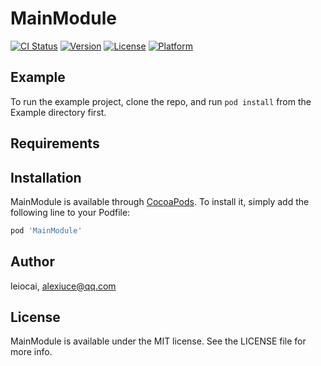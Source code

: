 # MainModule

[![CI Status](http://img.shields.io/travis/leiocai/MainModule.svg?style=flat)](https://travis-ci.org/leiocai/MainModule)
[![Version](https://img.shields.io/cocoapods/v/MainModule.svg?style=flat)](http://cocoapods.org/pods/MainModule)
[![License](https://img.shields.io/cocoapods/l/MainModule.svg?style=flat)](http://cocoapods.org/pods/MainModule)
[![Platform](https://img.shields.io/cocoapods/p/MainModule.svg?style=flat)](http://cocoapods.org/pods/MainModule)

## Example

To run the example project, clone the repo, and run `pod install` from the Example directory first.

## Requirements

## Installation

MainModule is available through [CocoaPods](http://cocoapods.org). To install
it, simply add the following line to your Podfile:

```ruby
pod 'MainModule'
```

## Author

leiocai, alexiuce@qq.com

## License

MainModule is available under the MIT license. See the LICENSE file for more info.
